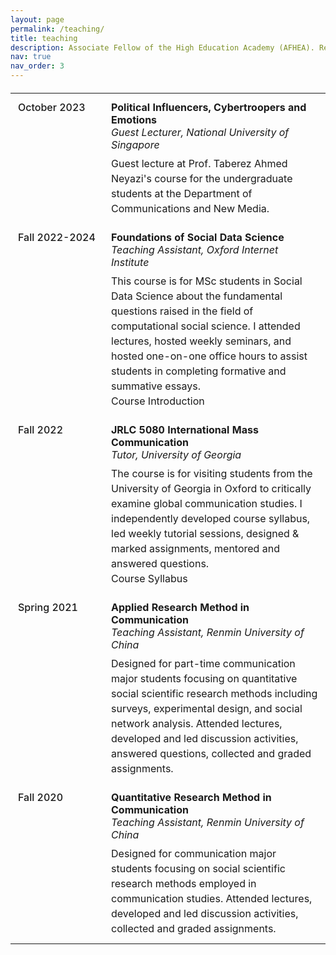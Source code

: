 ```yaml
---
layout: page
permalink: /teaching/
title: teaching
description: Associate Fellow of the High Education Academy (AFHEA). Recognition reference PR303626
nav: true
nav_order: 3
---
```



<html>
<head>
    <style>
        .teaching-table {
            width: 100%;
            border-collapse: collapse;
            margin: 20px 0;
        }
        .teaching-table td {
            padding: 12px;
            vertical-align: top;
        }
        .teaching-table td:first-child {
            width: 125px;
            font-weight: 500;
        }
        .course-title {
            font-weight: bold;
        }
        .institution {
            font-style: italic;
            margin-bottom: 8px;
        }
        .description {
            margin-top: 8px;
            line-height: 1.5;
        }
        a {
            text-decoration: none;
        }
        a:hover {
            text-decoration: underline;
        }
    </style>
</head>
<body>
    <table class="teaching-table">
        <tr>
            <td>October 2023</td>
            <td>
                <div class="course-title">Political Influencers, Cybertroopers and Emotions</div>
                <div class="institution">Guest Lecturer, National University of Singapore</div>
                <div class="description">Guest lecture at Prof. Taberez Ahmed Neyazi's course for the undergraduate students at the Department of Communications and New Media.</div>
            </td>
        </tr>
        <tr>
            <td>Fall 2022-2024</td>
            <td>
                <div class="course-title">Foundations of Social Data Science</div>
                <div class="institution">Teaching Assistant, Oxford Internet Institute</div>
                <div class="description">
                    This course is for MSc students in Social Data Science about the fundamental questions raised in the field of computational social science. I attended lectures, hosted weekly seminars, and hosted one-on-one office hours to assist students in completing formative and summative essays.
                    <br>
                    <a href="https://www.oii.ox.ac.uk/study/courses/foundations-of-social-data-science/">Course Introduction</a>
                </div>
            </td>
        </tr>
        <tr>
            <td>Fall 2022</td>
            <td>
                <div class="course-title">JRLC 5080 International Mass Communication</div>
                <div class="institution">Tutor, University of Georgia</div>
                <div class="description">
                    The course is for visiting students from the University of Georgia in Oxford to critically examine global communication studies. I independently developed course syllabus, led weekly tutorial sessions, designed & marked assignments, mentored and answered questions.
                    <br>
                    <a href="../assets/pdf/JRLC5080_Global_Mass_Communication.pdf">Course Syllabus</a>
                </div>
            </td>
        </tr>
        <tr>
            <td>Spring 2021</td>
            <td>
                <div class="course-title">Applied Research Method in Communication</div>
                <div class="institution">Teaching Assistant, Renmin University of China</div>
                <div class="description">Designed for part-time communication major students focusing on quantitative social scientific research methods including surveys, experimental design, and social network analysis. Attended lectures, developed and led discussion activities, answered questions, collected and graded assignments.</div>
            </td>
        </tr>
        <tr>
            <td>Fall 2020</td>
            <td>
                <div class="course-title">Quantitative Research Method in Communication</div>
                <div class="institution">Teaching Assistant, Renmin University of China</div>
                <div class="description">Designed for communication major students focusing on social scientific research methods employed in communication studies. Attended lectures, developed and led discussion activities, collected and graded assignments.</div>
            </td>
        </tr>
    </table>
</body>
</html>
